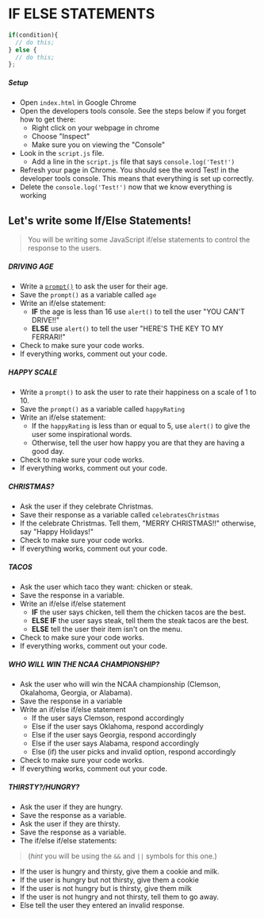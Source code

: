 # IF ELSE STATEMENTS

```JavaScript
if(condition){
  // do this;
} else {
  // do this;
};
```

##### Setup
- Open `index.html` in Google Chrome
- Open the developers tools console. See the steps below if you forget how to get there:
  - Right click on your webpage in chrome
  - Choose "Inspect"
  - Make sure you on viewing the "Console"
- Look in the `script.js` file. 
  - Add a line in the `script.js` file that says `console.log('Test!')`
- Refresh your page in Chrome. You should see the word Test! in the developer tools console. This means that everything is set up correctly.
- Delete the `console.log('Test!')` now that we know everything is working

## Let's write some If/Else Statements!
> You will be writing some JavaScript if/else statements to control the response to the users.

##### DRIVING AGE
-  Write a [`prompt()`](https://www.w3schools.com/jsref/met_win_prompt.asp) to ask the user for their age.
- Save the `prompt()` as a variable called `age`
- Write an if/else statement:
  - **IF** the age is less than 16 use `alert()` to tell the user "YOU CAN'T DRIVE!!"
  - **ELSE** use `alert()` to tell the user "HERE'S THE KEY TO MY FERRARI!"
- Check to make sure your code works.
- If everything works, comment out your code.

##### HAPPY SCALE
- Write a `prompt()` to ask the user to rate their happiness on a scale of 1 to 10.
- Save the `prompt()` as a variable called `happyRating`
- Write an if/else statement:
  - If the `happyRating` is less than or equal to 5, use `alert()` to give the user some inspirational words.
  - Otherwise, tell the user how happy you are that they are having a good day.
- Check to make sure your code works.
- If everything works, comment out your code.

##### CHRISTMAS?
- Ask the user if they celebrate Christmas.
- Save their response as a variable called `celebratesChristmas`
- If the celebrate Christmas. Tell them, "MERRY CHRISTMAS!!" otherwise, say "Happy Holidays!"
- Check to make sure your code works.
- If everything works, comment out your code.


##### TACOS
- Ask the user which taco they want: chicken or steak.
- Save the response in a variable.
- Write an if/else if/else statement
  - **IF** the user says chicken, tell them the chicken tacos are the best.
  - **ELSE IF** the user says steak, tell them the steak tacos are the best.
  - **ELSE** tell the user their item isn't on the menu.
- Check to make sure your code works.
- If everything works, comment out your code.

##### WHO WILL WIN THE NCAA CHAMPIONSHIP?
- Ask the user who will win the NCAA championship (Clemson, Okalahoma, Georgia, or Alabama).
- Save the response in a variable
- Write an if/else if/else statement
  - If the user says Clemson, respond accordingly
  - Else if the user says Oklahoma, respond accordingly
  - Else if the user says Georgia, respond accordingly
  - Else if the user says Alabama, respond accordingly
  - Else (if) the user picks and invalid option, respond accordingly
- Check to make sure your code works.
- If everything works, comment out your code.


##### THIRSTY?/HUNGRY?
- Ask the user if they are hungry.
- Save the response as a variable.
- Ask the user if they are thirsty.
- Save the response as a variable.
- The if/else if/else statements:
>(*hint* you will be using the `&&` and `||` symbols for this one.)
  - If the user is hungry and thirsty, give them a cookie and milk. 
  - If the user is hungry but not thirsty, give them a cookie
  - If the user is not hungry but is thirsty, give them milk
  - If the user is not hungry and not thirsty, tell them to go away.
  - Else tell the user they entered an invalid response.


